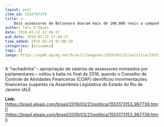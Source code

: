 ```yaml
---
layout: post
item_id: 2532707479
title: >-
    Dois assessores de Bolsonaro doaram mais de 100.000 reais a campanhas da família
author: Tatu D'Oquei
date: 2019-03-22 17:46:27
pub_date: 2019-03-22 17:46:27
time_added: 2019-03-24 07:06:20
categories: [avisamos]
tags: []
image: https://ep00.epimg.net/brasil/imagenes/2019/03/21/politica/1553173153_987739_1553174588_rrss_normal.jpg
---
```


A “rachadinha” – apropriação de salários de assessores nomeados por parlamentares – voltou à baila no final de 2018, quando o Conselho de Controle de Atividades Financeiras (COAF) identificou movimentações financeiras suspeitas na Assembleia Legislativa do Estado do Rio de Janeiro (ALE

**Link:** [https://brasil.elpais.com/brasil/2019/03/21/politica/1553173153_987739.html](https://brasil.elpais.com/brasil/2019/03/21/politica/1553173153_987739.html)

